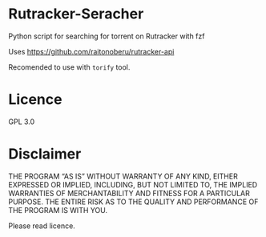 # Rutracker-Seracher
Python script for searching for torrent on Rutracker with fzf

Uses https://github.com/raitonoberu/rutracker-api

Recomended to use with `torify` tool.

# Licence
GPL 3.0

# Disclaimer
THE PROGRAM “AS IS” WITHOUT WARRANTY OF ANY KIND, EITHER EXPRESSED OR IMPLIED, INCLUDING, BUT NOT LIMITED TO, THE IMPLIED WARRANTIES OF MERCHANTABILITY AND FITNESS FOR A PARTICULAR PURPOSE. THE ENTIRE RISK AS TO THE QUALITY AND PERFORMANCE OF THE PROGRAM IS WITH YOU. 

Please read licence.
